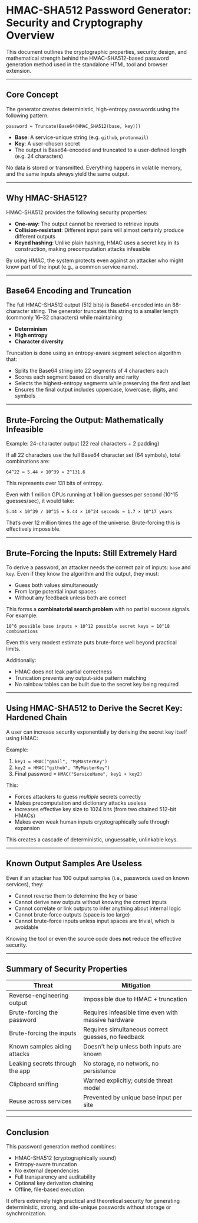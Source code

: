# HMAC-SHA512 Password Generator: Security and Cryptography Overview

This document outlines the cryptographic properties, security design, and mathematical strength behind the HMAC-SHA512-based password generation method used in the standalone HTML tool and browser extension.

---

## Core Concept

The generator creates deterministic, high-entropy passwords using the following pattern:

```
password = Truncate(Base64(HMAC_SHA512(base, key)))
```

- **Base**: A service-unique string (e.g. `github`, `protonmail`)
- **Key**: A user-chosen secret
- The output is Base64-encoded and truncated to a user-defined length (e.g. 24 characters)

No data is stored or transmitted. Everything happens in volatile memory, and the same inputs always yield the same output.

---

## Why HMAC-SHA512?

HMAC-SHA512 provides the following security properties:

- **One-way**: The output cannot be reversed to retrieve inputs
- **Collision-resistant**: Different input pairs will almost certainly produce different outputs
- **Keyed hashing**: Unlike plain hashing, HMAC uses a secret key in its construction, making precomputation attacks infeasible

By using HMAC, the system protects even against an attacker who might know part of the input (e.g., a common service name).

---

## Base64 Encoding and Truncation

The full HMAC-SHA512 output (512 bits) is Base64-encoded into an 88-character string. The generator truncates this string to a smaller length (commonly 16–32 characters) while maintaining:

- **Determinism**
- **High entropy**
- **Character diversity**

Truncation is done using an entropy-aware segment selection algorithm that:
- Splits the Base64 string into 22 segments of 4 characters each
- Scores each segment based on diversity and rarity
- Selects the highest-entropy segments while preserving the first and last
- Ensures the final output includes uppercase, lowercase, digits, and symbols

---

## Brute-Forcing the Output: Mathematically Infeasible

Example: 24-character output (22 real characters + 2 padding)

If all 22 characters use the full Base64 character set (64 symbols), total combinations are:

```
64^22 ≈ 5.44 × 10^39 ≈ 2^131.6
```

This represents over 131 bits of entropy.

Even with 1 million GPUs running at 1 billion guesses per second (10^15 guesses/sec), it would take:

```
5.44 × 10^39 / 10^15 = 5.44 × 10^24 seconds ≈ 1.7 × 10^17 years
```

That’s over 12 million times the age of the universe. Brute-forcing this is effectively impossible.

---

## Brute-Forcing the Inputs: Still Extremely Hard

To derive a password, an attacker needs the correct pair of inputs: `base` and `key`. Even if they know the algorithm and the output, they must:

- Guess both values simultaneously
- From large potential input spaces
- Without any feedback unless both are correct

This forms a **combinatorial search problem** with no partial success signals. For example:

```
10^6 possible base inputs × 10^12 possible secret keys = 10^18 combinations
```

Even this very modest estimate puts brute-force well beyond practical limits.

Additionally:
- HMAC does not leak partial correctness
- Truncation prevents any output-side pattern matching
- No rainbow tables can be built due to the secret key being required

---

## Using HMAC-SHA512 to Derive the Secret Key: Hardened Chain

A user can increase security exponentially by deriving the secret key itself using HMAC:

Example:

1. `key1 = HMAC("gmail", "MyMasterKey")`
2. `key2 = HMAC("github", "MyMasterKey")`
3. Final password = `HMAC("ServiceName", key1 + key2)`

This:
- Forces attackers to guess *multiple* secrets correctly
- Makes precomputation and dictionary attacks useless
- Increases effective key size to 1024 bits (from two chained 512-bit HMACs)
- Makes even weak human inputs cryptographically safe through expansion

This creates a cascade of deterministic, unguessable, unlinkable keys.

---

## Known Output Samples Are Useless

Even if an attacker has 100 output samples (i.e., passwords used on known services), they:

- Cannot reverse them to determine the key or base
- Cannot derive new outputs without knowing the correct inputs
- Cannot correlate or link outputs to infer anything about internal logic
- Cannot brute-force outputs (space is too large)
- Cannot brute-force inputs unless input spaces are trivial, which is avoidable

Knowing the tool or even the source code does **not** reduce the effective security.

---

## Summary of Security Properties

| Threat                        | Mitigation                                           |
|------------------------------|-------------------------------------------------------|
| Reverse-engineering output    | Impossible due to HMAC + truncation                  |
| Brute-forcing the password    | Requires infeasible time even with massive hardware  |
| Brute-forcing the inputs      | Requires simultaneous correct guesses, no feedback   |
| Known samples aiding attacks  | Doesn't help unless both inputs are known            |
| Leaking secrets through the app | No storage, no network, no persistence             |
| Clipboard sniffing            | Warned explicitly; outside threat model              |
| Reuse across services         | Prevented by unique base input per site              |

---

## Conclusion

This password generation method combines:

- HMAC-SHA512 (cryptographically sound)
- Entropy-aware truncation
- No external dependencies
- Full transparency and auditability
- Optional key derivation chaining
- Offline, file-based execution

It offers extremely high practical and theoretical security for generating deterministic, strong, and site-unique passwords without storage or synchronization.
